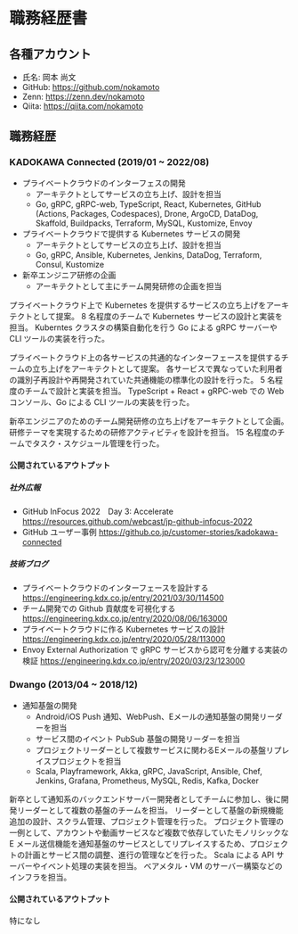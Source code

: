 # 職務経歴書
## 各種アカウント
- 氏名: 岡本 尚文
- GitHub: https://github.com/nokamoto
- Zenn: https://zenn.dev/nokamoto
- Qiita: https://qiita.com/nokamoto

## 職務経歴
### KADOKAWA Connected (2019/01 ~ 2022/08)
- プライベートクラウドのインターフェスの開発
  - アーキテクトとしてサービスの立ち上げ、設計を担当
  - Go, gRPC, gRPC-web, TypeScript, React, Kubernetes, GitHub (Actions, Packages, Codespaces), Drone, ArgoCD, DataDog, Skaffold, Buildpacks, Terraform, MySQL, Kustomize, Envoy
- プライベートクラウドで提供する Kubernetes サービスの開発
  - アーキテクトとしてサービスの立ち上げ、設計を担当
  - Go, gRPC, Ansible, Kubernetes, Jenkins, DataDog, Terraform, Consul, Kustomize
- 新卒エンジニア研修の企画
  - アーキテクトとして主にチーム開発研修の企画を担当
  
プライベートクラウド上で Kubernetes を提供するサービスの立ち上げをアーキテクトとして提案。
8 名程度のチームで Kubernetes サービスの設計と実装を担当。
Kuberntes クラスタの構築自動化を行う Go による gRPC サーバーや CLI ツールの実装を行った。

プライベートクラウド上の各サービスの共通的なインターフェースを提供するチームの立ち上げをアーキテクトとして提案。
各サービスで異なっていた利用者の識別子再設計や再開発されていた共通機能の標準化の設計を行った。
5 名程度のチームで設計と実装を担当。
TypeScript + React + gRPC-web での Web コンソール、Go による CLI ツールの実装を行った。

新卒エンジニアのためのチーム開発研修の立ち上げをアーキテクトとして企画。
研修テーマを実現するための研修アクティビティを設計を担当。
15 名程度のチームでタスク・スケジュール管理を行った。

#### 公開されているアウトプット
##### 社外広報
- GitHub InFocus 2022　Day 3: Accelerate
  https://resources.github.com/webcast/jp-github-infocus-2022
- GitHub ユーザー事例
  https://github.co.jp/customer-stories/kadokawa-connected

##### 技術ブログ
- プライベートクラウドのインターフェースを設計する
  https://engineering.kdx.co.jp/entry/2021/03/30/114500
- チーム開発での Github 貢献度を可視化する
  https://engineering.kdx.co.jp/entry/2020/08/06/163000
- プライベートクラウドに作る Kubernetes サービスの設計
  https://engineering.kdx.co.jp/entry/2020/05/28/113000
- Envoy External Authorization で gRPC サービスから認可を分離する実装の検証
  https://engineering.kdx.co.jp/entry/2020/03/23/123000

### Dwango (2013/04 ~ 2018/12)
- 通知基盤の開発
  - Android/iOS Push 通知、WebPush、Eメールの通知基盤の開発リーダーを担当
  - サービス間のイベント PubSub 基盤の開発リーダーを担当
  - プロジェクトリーダーとして複数サービスに関わるEメールの基盤リプレイスプロジェクトを担当
  - Scala, Playframework, Akka, gRPC, JavaScript, Ansible, Chef, Jenkins, Grafana, Prometheus, MySQL, Redis, Kafka, Docker
  
新卒として通知系のバックエンドサーバー開発者としてチームに参加し、後に開発リーダーとして複数の基盤のチームを担当。
リーダーとして基盤の新規機能追加の設計、スクラム管理、プロジェクト管理を行った。
プロジェクト管理の一例として、アカウントや動画サービスなど複数で依存していたモノリシックな E メール送信機能を通知基盤のサービスとしてリプレイスするため、プロジェクトの計画とサービス間の調整、進行の管理などを行った。
Scala による API サーバーやイベント処理の実装を担当。
ベアメタル・VM のサーバー構築などのインフラを担当。
  
#### 公開されているアウトプット
特になし

